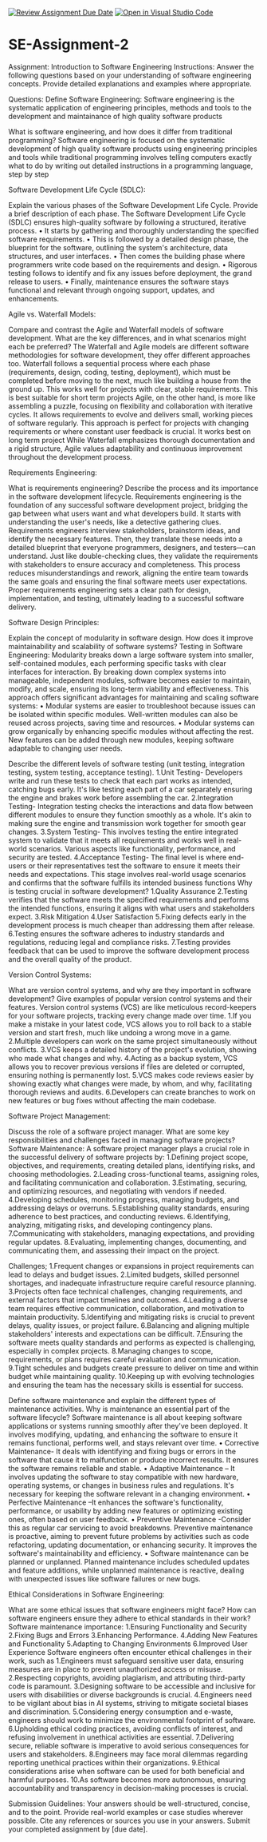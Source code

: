 [![Review Assignment Due Date](https://classroom.github.com/assets/deadline-readme-button-24ddc0f5d75046c5622901739e7c5dd533143b0c8e959d652212380cedb1ea36.svg)](https://classroom.github.com/a/-ucQIGTc)
[![Open in Visual Studio Code](https://classroom.github.com/assets/open-in-vscode-718a45dd9cf7e7f842a935f5ebbe5719a5e09af4491e668f4dbf3b35d5cca122.svg)](https://classroom.github.com/online_ide?assignment_repo_id=15253196&assignment_repo_type=AssignmentRepo)
# SE-Assignment-2
Assignment: Introduction to Software Engineering
Instructions:
Answer the following questions based on your understanding of software engineering concepts. Provide detailed explanations and examples where appropriate.

Questions:
Define Software Engineering:
Software engineering is the systematic application of engineering principles, methods and tools to the development and maintainance of high quality software products

What is software engineering, and how does it differ from traditional programming?
Software engineering is focused on the systematic development of high quality software products using engineering principles and tools while traditional programming involves telling computers exactly what to do by writing out detailed instructions in a programming language, step by step

Software Development Life Cycle (SDLC):

Explain the various phases of the Software Development Life Cycle. Provide a brief description of each phase.
The Software Development Life Cycle (SDLC) ensures high-quality software by following a structured, iterative process. 
•	It starts by gathering and thoroughly understanding the specified software requirements. 
•	This is followed by a detailed design phase, the blueprint for the software, outlining the system's architecture, data structures, and user interfaces. 
•	Then comes the building phase where programmers write code based on the requirements and design. 
•	Rigorous testing follows to identify and fix any issues before deployment, the grand release to users.
•	Finally, maintenance ensures the software stays functional and relevant through ongoing support, updates, and enhancements. 

Agile vs. Waterfall Models:

Compare and contrast the Agile and Waterfall models of software development. What are the key differences, and in what scenarios might each be preferred?
The Waterfall and Agile models are different software methodologies for software development, they offer different approaches too. 
Waterfall follows a sequential process where each phase (requirements, design, coding, testing, deployment), which must be completed before moving to the next, much like building a house from the ground up. This works well for projects with clear, stable requirements. This is best suitable for short term projects
Agile, on the other hand, is more like assembling a puzzle, focusing on flexibility and collaboration with iterative cycles. It allows requirements to evolve and delivers small, working pieces of software regularly. This approach is perfect for projects with changing requirements or where constant user feedback is crucial. It works best on long term project 
While Waterfall emphasizes thorough documentation and a rigid structure, Agile values adaptability and continuous improvement throughout the development process.


Requirements Engineering:

What is requirements engineering? Describe the process and its importance in the software development lifecycle.
Requirements engineering is the foundation of any successful software development project, bridging the gap between what users want and what developers build. It starts with understanding the user's needs, like a detective gathering clues. Requirements engineers interview stakeholders, brainstorm ideas, and identify the necessary features. Then, they translate these needs into a detailed blueprint that everyone programmers, designers, and testers—can understand. Just like double-checking clues, they validate the requirements with stakeholders to ensure accuracy and completeness. This process reduces misunderstandings and rework, aligning the entire team towards the same goals and ensuring the final software meets user expectations. Proper requirements engineering sets a clear path for design, implementation, and testing, ultimately leading to a successful software delivery.

Software Design Principles:

Explain the concept of modularity in software design. How does it improve maintainability and scalability of software systems?
Testing in Software Engineering:
Modularity breaks down a large software system into smaller, self-contained modules, each performing specific tasks with clear interfaces for interaction. By breaking down complex systems into manageable, independent modules, software becomes easier to maintain, modify, and scale, ensuring its long-term viability and effectiveness.
This approach offers significant advantages for maintaining and scaling software systems:
•	Modular systems are easier to troubleshoot because issues can be isolated within specific modules. Well-written modules can also be reused across projects, saving time and resources.
•	Modular systems can grow organically by enhancing specific modules without affecting the rest. New features can be added through new modules, keeping software adaptable to changing user needs. 


Describe the different levels of software testing (unit testing, integration testing, system testing, acceptance testing). 
1.Unit Testing- Developers write and run these tests to check that each part works as intended, catching bugs early. It's like testing each part of a car separately ensuring the engine and brakes work before assembling the car.
2.Integration Testing- Integration testing checks the interactions and data flow between different modules to ensure they function smoothly as a whole. It's akin to making sure the engine and transmission work together for smooth gear changes.
3.System Testing- This involves testing the entire integrated system to validate that it meets all requirements and works well in real-world scenarios. Various aspects like functionality, performance, and security are tested. 
4.Acceptance Testing- The final level is where end-users or their representatives test the software to ensure it meets their needs and expectations. This stage involves real-world usage scenarios and confirms that the software fulfills its intended business functions
Why is testing crucial in software development?
1.Quality Assurance
2.Testing verifies that the software meets the specified requirements and performs the intended functions, ensuring it aligns with what users and stakeholders expect.
3.Risk Mitigation
4.User Satisfaction
5.Fixing defects early in the development process is much cheaper than addressing them after release. 
6.Testing ensures the software adheres to industry standards and regulations, reducing legal and compliance risks.
7.Testing provides feedback that can be used to improve the software development process and the overall quality of the product.


Version Control Systems:

What are version control systems, and why are they important in software development? Give examples of popular version control systems and their features.
Version control systems (VCS) are like meticulous record-keepers for your software projects, tracking every change made over time. 
1.If you make a mistake in your latest code, VCS allows you to roll back to a stable version and start fresh, much like undoing a wrong move in a game.
2.Multiple developers can work on the same project simultaneously without conflicts. 
3.VCS keeps a detailed history of the project's evolution, showing who made what changes and why.
4.Acting as a backup system, VCS allows you to recover previous versions if files are deleted or corrupted, ensuring nothing is permanently lost.
5.VCS makes code reviews easier by showing exactly what changes were made, by whom, and why, facilitating thorough reviews and audits.
6.Developers can create branches to work on new features or bug fixes without affecting the main codebase.


Software Project Management:

Discuss the role of a software project manager. What are some key responsibilities and challenges faced in managing software projects?
Software Maintenance:
A software project manager plays a crucial role in the successful delivery of software projects by:
1.Defining project scope, objectives, and requirements, creating detailed plans, identifying risks, and choosing methodologies.
2.Leading cross-functional teams, assigning roles, and facilitating communication and collaboration.
3.Estimating, securing, and optimizing resources, and negotiating with vendors if needed.
4.Developing schedules, monitoring progress, managing budgets, and addressing delays or overruns.
5.Establishing quality standards, ensuring adherence to best practices, and conducting reviews.
6.Identifying, analyzing, mitigating risks, and developing contingency plans.
7.Communicating with stakeholders, managing expectations, and providing regular updates.
8.Evaluating, implementing changes, documenting, and communicating them, and assessing their impact on the project.

Challenges;
1.Frequent changes or expansions in project requirements can lead to delays and budget issues.
2.Limited budgets, skilled personnel shortages, and inadequate infrastructure require careful resource planning.
3.Projects often face technical challenges, changing requirements, and external factors that impact timelines and outcomes.
4.Leading a diverse team requires effective communication, collaboration, and motivation to maintain productivity.
5.Identifying and mitigating risks is crucial to prevent delays, quality issues, or project failure.
6.Balancing and aligning multiple stakeholders' interests and expectations can be difficult.
7.Ensuring the software meets quality standards and performs as expected is challenging, especially in complex projects.
8.Managing changes to scope, requirements, or plans requires careful evaluation and communication.
9.Tight schedules and budgets create pressure to deliver on time and within budget while maintaining quality.
10.Keeping up with evolving technologies and ensuring the team has the necessary skills is essential for success.


Define software maintenance and explain the different types of maintenance activities. Why is maintenance an essential part of the software lifecycle?
Software maintenance is all about keeping software applications or systems running smoothly after they've been deployed. It involves modifying, updating, and enhancing the software to ensure it remains functional, performs well, and stays relevant over time. 
•	Corrective Maintenance- It deals with identifying and fixing bugs or errors in the software that cause it to malfunction or produce incorrect results. It ensures the software remains reliable and stable.
•	Adaptive Maintenance – It involves updating the software to stay compatible with new hardware, operating systems, or changes in business rules and regulations. It's necessary for keeping the software relevant in a changing environment.
•	Perfective Maintenance –It enhances the software's functionality, performance, or usability by adding new features or optimizing existing ones, often based on user feedback.
•	Preventive Maintenance -Consider this as regular car servicing to avoid breakdowns. Preventive maintenance is proactive, aiming to prevent future problems by activities such as code refactoring, updating documentation, or enhancing security. It improves the software's maintainability and efficiency.
•	Software maintenance can be planned or unplanned. Planned maintenance includes scheduled updates and feature additions, while unplanned maintenance is reactive, dealing with unexpected issues like software failures or new bugs.


Ethical Considerations in Software Engineering:

What are some ethical issues that software engineers might face? How can software engineers ensure they adhere to ethical standards in their work?
Software maintenance importance:
1.Ensuring Functionality and Security
2.Fixing Bugs and Errors 
3.Enhancing Performance.
4.Adding New Features and Functionality
5.Adapting to Changing Environments
6.Improved User Experience 
Software engineers often encounter ethical challenges in their work, such as 
1.Engineers must safeguard sensitive user data, ensuring measures are in place to prevent unauthorized access or misuse.
2.Respecting copyrights, avoiding plagiarism, and attributing third-party code is paramount.
3.Designing software to be accessible and inclusive for users with disabilities or diverse backgrounds is crucial.
4.Engineers need to be vigilant about bias in AI systems, striving to mitigate societal biases and discrimination.
5.Considering energy consumption and e-waste, engineers should work to minimize the environmental footprint of software.
6.Upholding ethical coding practices, avoiding conflicts of interest, and refusing involvement in unethical activities are essential.
7.Delivering secure, reliable software is imperative to avoid serious consequences for users and stakeholders.
8.Engineers may face moral dilemmas regarding reporting unethical practices within their organizations.
9.Ethical considerations arise when software can be used for both beneficial and harmful purposes.
10.As software becomes more autonomous, ensuring accountability and transparency in decision-making processes is crucial.


Submission Guidelines:
Your answers should be well-structured, concise, and to the point.
Provide real-world examples or case studies wherever possible.
Cite any references or sources you use in your answers.
Submit your completed assignment by [due date].

